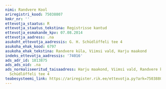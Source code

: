 ```yaml
---
nimi: Randvere Kool
ariregistri_kood: 75038807
kmkr_nr: ''
ettevotja_staatus: R
ettevotja_staatus_tekstina: Registrisse kantud
ettevotja_esmakande_kpv: 07.08.2014
ettevotja_aadress: .na
asukoht_ettevotja_aadressis: G. H. Schüdlöffeli tee 4
asukoha_ehak_kood: 6797
asukoha_ehak_tekstina: Randvere küla, Viimsi vald, Harju maakond
indeks_ettevotja_aadressis: '74016'
ads_adr_id: 1813875
ads_ads_oid: .na
ads_normaliseeritud_taisaadress: Harju maakond, Viimsi vald, Randvere küla, G. H.
  Schüdlöffeli tee 4
teabesysteemi_link: https://ariregister.rik.ee/ettevotja.py?ark=75038807&ref=rekvisiidid
---
```

